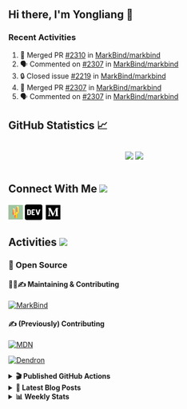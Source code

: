 ## Hi there, I'm Yongliang 👋

### Recent Activities

<!--START_SECTION:activity-->
1. 🎉 Merged PR [#2310](https://github.com/MarkBind/markbind/pull/2310) in [MarkBind/markbind](https://github.com/MarkBind/markbind)
2. 🗣 Commented on [#2307](https://github.com/MarkBind/markbind/issues/2307) in [MarkBind/markbind](https://github.com/MarkBind/markbind)
3. 🔒 Closed issue [#2219](https://github.com/MarkBind/markbind/issues/2219) in [MarkBind/markbind](https://github.com/MarkBind/markbind)
4. 🎉 Merged PR [#2307](https://github.com/MarkBind/markbind/pull/2307) in [MarkBind/markbind](https://github.com/MarkBind/markbind)
5. 🗣 Commented on [#2307](https://github.com/MarkBind/markbind/issues/2307) in [MarkBind/markbind](https://github.com/MarkBind/markbind)
<!--END_SECTION:activity-->

## GitHub Statistics :chart_with_upwards_trend:
<div align="center">
<div style="display: flex; align-items: center; justify-content: center;">

[![](https://github-readme-stats-tlylt.vercel.app/api?username=tlylt&show_icons=true&theme=tokyonight&hide_border=true&locale=en)](https://github.com/tlylt)
[![](https://github-readme-streak-stats.herokuapp.com/?user=tlylt&theme=tokyonight&hide_border=true)](https://github.com/tlylt)
</div>
</div>

## Connect With Me <img src="https://media.giphy.com/media/2wh5K5yE3ulp3xgYcG/giphy-downsized.gif" width="30">

<a href="https://www.yongliangliu.com/" target="_blank"><img align="center" src="static/site-icon.png" alt="yongliangliu.com" height="29" width="29" /></a>
<a href="https://dev.to/tlylt" target="_blank"><img align="center" src="static/dev-badge.svg" alt="dev.to/tlylt" height="35" width="35" /></a>
<a href="https://tlylt.medium.com" target="_blank"><img align="center" src="static/medium.png" alt="tlylt.medium.com" height="35" width="35" /></a>

## Activities <img src="https://media.giphy.com/media/WUlplcMpOCEmTGBtBW/giphy.gif" width="30">

### 🔭 Open Source

#### 👷‍♂️✍️ Maintaining & Contributing
[![MarkBind](https://github-readme-stats-tlylt.vercel.app/api/pin/?username=markbind&repo=markbind)](https://github.com/MarkBind/markbind)

#### ✍️ (Previously) Contributing
[![MDN](https://github-readme-stats-tlylt.vercel.app/api/pin/?username=mdn&repo=content)](https://github.com/mdn/content/issues?q=is%3Aopen+involves%3A%40me+sort%3Aupdated-desc)

[![Dendron](https://github-readme-stats-tlylt.vercel.app/api/pin/?username=dendronhq&repo=dendron)](https://github.com/dendronhq/dendron/issues?q=is%3Aopen+involves%3A%40me+sort%3Aupdated-desc)

<details>
<summary> <b>🎬 Published GitHub Actions </b> </summary>

[![install-graphviz](https://github-readme-stats-tlylt.vercel.app/api/pin/?username=tlylt&repo=install-graphviz)](https://github.com/tlylt/install-graphviz)

[![reposense-action](https://github-readme-stats-tlylt.vercel.app/api/pin/?username=tlylt&repo=reposense-action)](https://github.com/tlylt/reposense-action)

[![markbin-action](https://github-readme-stats-tlylt.vercel.app/api/pin/?username=markbind&repo=markbind-action)](https://github.com/MarkBind/markbind-action)

</details>

<details>
<summary> <b>📕 Latest Blog Posts</b> </summary>

<!-- BLOG-POST-LIST:START -->
- [Deploy a ChatGPT API Server in no time](https://www.yongliangliu.com/blog/chatgpt-nextjs-server/)
- [Creating a regex-based Markdown parser in TypeScript](https://www.yongliangliu.com/blog/rmark/)
- [Create VSCode Snippets for Markdown Blog Workflows](https://www.yongliangliu.com/blog/vscode-snippets/)
- [Brag Doc 2023](https://www.yongliangliu.com/blog/brag-doc-2023/)
- [My Journey into Open Source](https://www.yongliangliu.com/blog/my-journey-into-open-source/)
<!-- BLOG-POST-LIST:END -->

</details>

<details>
<summary> <b>📊 Weekly Stats</b> </summary>

<!--START_SECTION:waka-->
![Code Time](http://img.shields.io/badge/Code%20Time-1%2C043%20hrs%208%20mins-blue)

**🐱 My GitHub Data** 

> 📦 618.3 kB Used in GitHub's Storage 
 > 
> 🏆 1,177 Contributions in the Year 2023
 > 
> 🚫 Not Opted to Hire
 > 
> 📜 173 Public Repositories 
 > 
> 🔑 39 Private Repositories 
 > 
**I'm an Early 🐤** 

```text
🌞 Morning                3825 commits        ███████░░░░░░░░░░░░░░░░░░   29.15 % 
🌆 Daytime                3550 commits        ███████░░░░░░░░░░░░░░░░░░   27.06 % 
🌃 Evening                4850 commits        █████████░░░░░░░░░░░░░░░░   36.96 % 
🌙 Night                  896 commits         ██░░░░░░░░░░░░░░░░░░░░░░░   06.83 % 
```
📅 **I'm Most Productive on Wednesday** 

```text
Monday                   1703 commits        ███░░░░░░░░░░░░░░░░░░░░░░   12.98 % 
Tuesday                  1931 commits        ████░░░░░░░░░░░░░░░░░░░░░   14.72 % 
Wednesday                2136 commits        ████░░░░░░░░░░░░░░░░░░░░░   16.28 % 
Thursday                 1655 commits        ███░░░░░░░░░░░░░░░░░░░░░░   12.61 % 
Friday                   1688 commits        ███░░░░░░░░░░░░░░░░░░░░░░   12.86 % 
Saturday                 1998 commits        ████░░░░░░░░░░░░░░░░░░░░░   15.23 % 
Sunday                   2010 commits        ████░░░░░░░░░░░░░░░░░░░░░   15.32 % 
```


📊 **This Week I Spent My Time On** 

```text
🕑︎ Time Zone: Asia/Singapore

💬 Programming Languages: 
No Activity Tracked This Week
```


 Last Updated on 20/06/2023 00:51:15 UTC
<!--END_SECTION:waka-->

</details>
